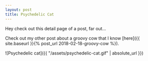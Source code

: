 ```yaml
---
layout: post
title: Psychedelic Cat
---
```


Hey check out this detail page of a post, far out...

Check out my other post about a groovy cow that I know [here]({{ site.baseurl }}{% post_url 2018-02-18-groovy-cow %}).

![Psychedelic cat]({{ "/assets/psychedelic-cat.gif" | absolute_url }})